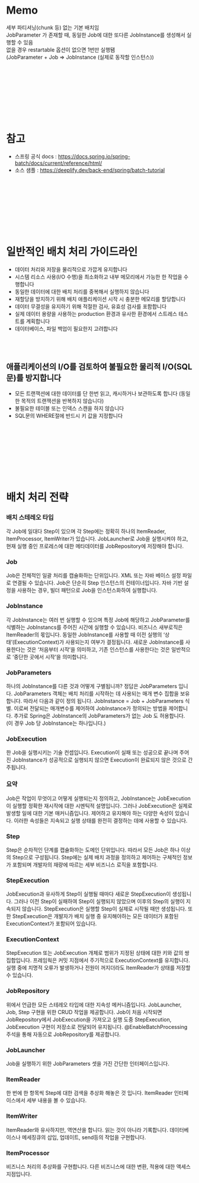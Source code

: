 # Memo
세부 파티셔닝(chunk 등) 없는 기본 배치임  
JobParameter 가 존재할 때, 동일한 Job에 대한 또다른 JobInstance를 생성해서 실행할 수 있음  
없을 경우 restartable 옵션이 없으면 1번만 실행됌  
(JobParameter + Job => JobInstance (실제로 동작할 인스턴스))


<br></br><br></br><br></br><br></br>
# 참고
* 스프링 공식 docs : https://docs.spring.io/spring-batch/docs/current/reference/html/
* 소스 샘플 : https://deeplify.dev/back-end/spring/batch-tutorial

<br></br><br></br><br></br><br></br>
# 일반적인 배치 처리 가이드라인
- 데이터 처리와 저장을 물리적으로 가깝게 유지합니다    
- 시스템 리소스 사용(I/O 수행)을 최소화하고 내부 메모리에서 가능한 한 작업을 수행합니다    
- 동일한 데이터에 대한 배치 처리를 중복해서 실행하지 않습니다    
- 재할당을 방지하기 위해 배치 애플리케이션 시작 시 충분한 메모리를 할당합니다    
- 데이터 무결성을 유지하기 위해 적절한 검사, 유효성 검사를 포함합니다    
- 실제 데이터 용량을 사용하는 production 환경과 유사한 환경에서 스트레스 테스트를 계획합니다    
- 데이터베이스, 파일 백업이 필요한지 고려합니다

<br></br>
## 애플리케이션의 I/O를 검토하여 불필요한 물리적 I/O(SQL문)를 방지합니다
-	모든 트랜잭션에 대한 데이터를 단 한번 읽고, 캐시하거나 보관하도록 합니다 
(동일한 목적의 트랜잭션을 반복하지 않습니다)
-	불필요한 테이블 또는 인덱스 스캔을 하지 않습니다
-	SQL문의 WHERE절에 반드시 키 값을 지정합니다

<br></br><br></br><br></br><br></br>
# 배치 처리 전략

### 배치 스테레오 타입
각 Job에 일대다 Step이 있으며 각 Step에는 정확히 하나의 ItemReader, ItemProcessor, ItemWriter가 있습니다. JobLauncher로 Job을 실행시켜야 하고, 현재 실행 중인 프로레스에 대한 메타데이터를 JobRepository에 저장해야 합니다.
  
  
  
### Job
Job은 전체적인 일괄 처리를 캡슐화하는 단위입니다. XML 또는 자바 베이스 설정 파일로 연결될 수 있습니다. Job은 단순히 Step 인스턴스의 컨테이너입니다. 자바 기반 설정을 사용하는 경우, 빌더 패턴으로 Job을 인스턴스화하여 실행합니다.

### JobInstance
각 JobInstance는 여러 번 실행할 수 있으며 특정 Job에 해당하고 JobParameter를 식별하는 JobInstancs를 주어진 시간에 실행할 수 있습니다. 비즈니스 새부로직은 ItemReader의 몫입니다. 동일한 JobInstance를 사용할 때 이전 실행의 ‘상태’(ExecutionContext)가 사용되는지 여부가 결정됩니다. 새로운 JobInstance를 사용한다는 것은 ‘처음부터 시작’을 의미하고, 기존 인스턴스를 사용한다는 것은 일반적으로 ‘중단한 곳에서 시작’을 의미합니다.  

### JobParameters
하나의 JobInstance를 다른 것과 어떻게 구별됩니까? 정답은 JobParameters 입니다. JobParameters 객체는 배치 처리를 시작하는 데 사용되는 매개 변수 집합을 보유합니다. 따라서 다음과 같이 정의 됩니다. JobInstance = Job + JobParameters 식별. 이로써 전달되는 매개변수를 제어하여 JobInstance가 정의되는 방법을 제어합니다. 추가로 Spring은 JobInstance의 JobParameters가 없는 Job 도 허용합니다. (이 경우 Job 당 JobInstance는 하나입니다.)
  
### JobExecution
한 Job을 실행시키는 기술 컨셉입니다. Execution이 실패 또는 성공으로 끝나며 주어진 JobInstance가 성공적으로 실행되지 않으면 Execution이 완료되지 않은 것으로 간주됩니다. 
  
### 요약
Job은 작업이 무엇이고 어떻게 실행되는지 정의하고, JobInstance는 JobExecution 이 실행할 정확한 재시작에 대한 시멘틱적 설명입니다. 그러나 JobExecution은 실제로 발생할 일에 대한 기본 매커니즘입니다. 제어하고 유지해야 하는 다양한 속성이 있습니다. 이러한 속성들은 지속되고 실행 상태를 완전히 결정하는 데에 사용할 수 있습니다.
    
### Step
Step은 순차적인 단계를 캡슐화하는 도메인 단위입니다. 따라서 모든 Job은 하나 이상의 Step으로 구성됩니다. Step에는 실제 배치 과정을 정의하고 제어하는 구체적인 정보가 포함되며 개발자의 재량에 따르는 세부 비즈니스 로직을 포함합니다.
  
### StepExecution
JobExecution과 유사하게 Step이 실행될 때마다 새로운 StepExecution이 생성됩니다. 그러나 이전 Step이 실패하여 Step이 실행되지 않았으며 이후의 Step의 실행이 지속되지 않습니다. StepExecution은 실행할 Step이 실제로 시작될 때만 생성됩니다. 또한 StepExecution은 개발자가 배치 실행 중 유지해야하는 모든 데이터가 포함된 ExecutionContext가 포함되어 있습니다.
  
### ExecutionContext
StepExecution 또는 JobExecution 개체로 범위가 지정된 상태에 대한 키와 값의 쌍 집합입니다. 프레임웍은 커밋 지점에서 주기적으로 ExecutionContext를 유지합니다. 실행 중에 치명적 오류가 발생하거나 전원이 꺼지더라도 ItemReader가 상태를 저장할 수 있습니다.
  
### JobRepository
위에서 언급한 모든 스테레오 타입에 대한 지속성 메커니즘입니다. JobLauncher, Job, Step 구현을 위한 CRUD 작업을 제공합니다. Job이 처음 시작되면 JobRepository에서 JobExecution을 가져오고 실행 도중 StepExecution, JobExecution 구현이 저장소로 전달되어 유지됩니다. @EnableBatchProcessing 주석을 통해 자동으로 JobRepository를 제공합니다.
  
### JobLauncher
Job을 실행하기 위한 JobParameters 셋을 가진 간단한 인터페이스입니다.
  
### ItemReader
한 번에 한 항목씩 Step에 대한 검색을 추상화 해놓은 것 입니다. ItemReader 인터페이스에서 세부 내용을 볼 수 있습니다.
  
### ItemWriter
ItemReader와 유사하지만, 역연산을 합니다. 읽는 것이 아니라 기록합니다. 데이터베이스나 메세징큐의 삽입, 업데이트, send등의 작업을 구현합니다.
  
### ItemProcessor
비즈니스 처리의 추상화를 구현합니다. 다른 비즈니스에 대한 변환, 적용에 대한 액세스 지점입니다. 
